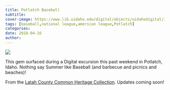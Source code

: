 ```yaml
---
title: Potlatch Baseball
subtitle: 
cover-image: https://www.lib.uidaho.edu/digital/objects/uidahodigital/173001164287.jpg
tags: [baseball,national league,american league,Potlatch]
categories: 
date: 2018-04-16
author: 
---
```


<p><img class="img-fluid" class="img-fluid" class="img-fluid"  src="https://www.lib.uidaho.edu/digital/objects/uidahodigital/173001164287.jpg" /></p>
<div class="">
 <p>This gem surfaced during a Digital excursion this past weekend in Potlatch, Idaho. Nothing say Summer like Baseball (and barbecue and picnics and beaches)! </p>
 <p>From the <a href="https://www.lib.uidaho.edu/digital/lcheritage/index.html" target="_blank">Latah County Common Heritage Collection</a>. Updates coming soon!</p> 
</div>
